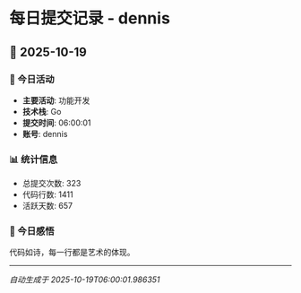 # 每日提交记录 - dennis

## 📅 2025-10-19

### 🎯 今日活动
- **主要活动**: 功能开发
- **技术栈**: Go
- **提交时间**: 06:00:01
- **账号**: dennis

### 📊 统计信息
- 总提交次数: 323
- 代码行数: 1411
- 活跃天数: 657

### 💭 今日感悟
代码如诗，每一行都是艺术的体现。

---
*自动生成于 2025-10-19T06:00:01.986351*
